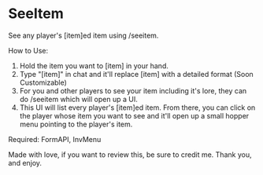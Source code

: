 # SeeItem
See any player's [item]ed item using /seeitem.

How to Use:

1. Hold the item you want to [item] in your hand.
2. Type "[item]" in chat and it'll replace [item] with a detailed format (Soon Customizable)
3. For you and other players to see your item including it's lore, they can do /seeitem which will open up a UI.
4. This UI will list every player's [item]ed item. From there, you can click on the player whose item you want to see and it'll open up a small hopper menu pointing to the player's item.

Required: FormAPI, InvMenu

Made with love, if you want to review this, be sure to credit me. Thank you, and enjoy.
